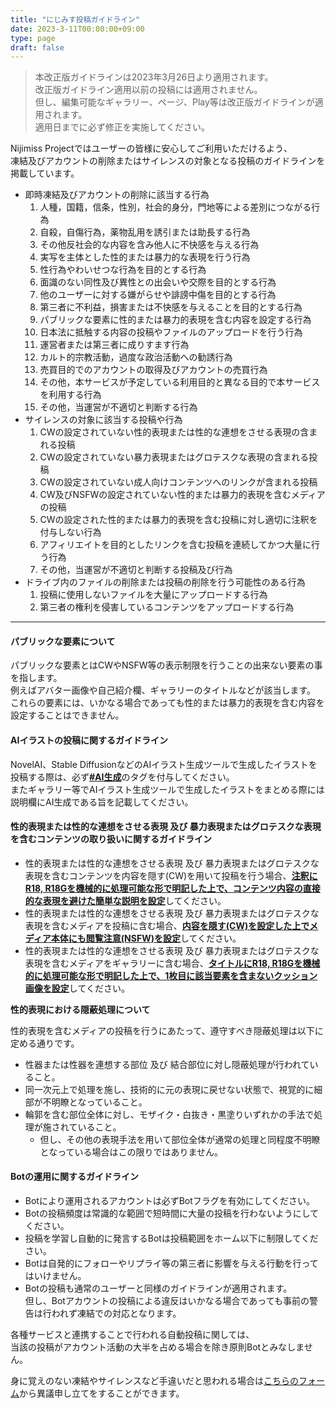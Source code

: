 ```yaml
---
title: "にじみす投稿ガイドライン"
date: 2023-3-11T00:00:00+09:00
type: page
draft: false
---
```


> 本改正版ガイドラインは2023年3月26日より適用されます。  
> 改正版ガイドライン適用以前の投稿には適用されません。  
> 但し、編集可能なギャラリー、ページ、Play等は改正版ガイドラインが適用されます。  
> 適用日までに必ず修正を実施してください。

Nijimiss Projectではユーザーの皆様に安心してご利用いただけるよう、  
凍結及びアカウントの削除またはサイレンスの対象となる投稿のガイドラインを掲載しています。

- 即時凍結及びアカウントの削除に該当する行為
  1. 人種，国籍，信条，性別，社会的身分，門地等による差別につながる行為
  2. 自殺，自傷行為，薬物乱用を誘引または助長する行為
  3. その他反社会的な内容を含み他人に不快感を与える行為
  4. 実写を主体とした性的または暴力的な表現を行う行為
  5. 性行為やわいせつな行為を目的とする行為
  6. 面識のない同性及び異性との出会いや交際を目的とする行為 
  7. 他のユーザーに対する嫌がらせや誹謗中傷を目的とする行為
  8. 第三者に不利益，損害または不快感を与えることを目的とする行為
  9. パブリックな要素に性的または暴力的表現を含む内容を設定する行為
  10. 日本法に抵触する内容の投稿やファイルのアップロードを行う行為
  11. 運営者または第三者に成りすます行為
  12. カルト的宗教活動，過度な政治活動への勧誘行為
  13. 売買目的でのアカウントの取得及びアカウントの売買行為
  14. その他，本サービスが予定している利用目的と異なる目的で本サービスを利用する行為
  15. その他，当運営が不適切と判断する行為
- サイレンスの対象に該当する投稿や行為
  1. CWの設定されていない性的表現または性的な連想をさせる表現の含まれる投稿
  2. CWの設定されていない暴力表現またはグロテスクな表現の含まれる投稿
  3. CWの設定されていない成人向けコンテンツへのリンクが含まれる投稿
  4. CW及びNSFWの設定されていない性的または暴力的表現を含むメディアの投稿
  5. CWの設定された性的または暴力的表現を含む投稿に対し適切に注釈を付与しない行為
  6. アフィリエイトを目的としたリンクを含む投稿を連続してかつ大量に行う行為
  7. その他，当運営が不適切と判断する投稿及び行為
- ドライブ内のファイルの削除または投稿の削除を行う可能性のある行為
  1. 投稿に使用しないファイルを大量にアップロードする行為
  2. 第三者の権利を侵害しているコンテンツをアップロードする行為

------

#### パブリックな要素について

パブリックな要素とはCWやNSFW等の表示制限を行うことの出来ない要素の事を指します。  
例えばアバター画像や自己紹介欄、ギャラリーのタイトルなどが該当します。  
これらの要素には、いかなる場合であっても性的または暴力的表現を含む内容を設定することはできません。

#### AIイラストの投稿に関するガイドライン

NovelAI、Stable DiffusionなどのAIイラスト生成ツールで生成したイラストを投稿する際は、必ず<u>**#AI生成**</u>のタグを付与してください。  
またギャラリー等でAIイラスト生成ツールで生成したイラストをまとめる際には説明欄にAI生成である旨を記載してください。

#### 性的表現または性的な連想をさせる表現 及び 暴力表現またはグロテスクな表現を含むコンテンツの取り扱いに関するガイドライン

- 性的表現または性的な連想をさせる表現 及び 暴力表現またはグロテスクな表現を含むコンテンツを内容を隠す(CW)を用いて投稿を行う場合、<u>**注釈にR18, R18Gを機械的に処理可能な形で明記した上で、コンテンツ内容の直接的な表現を避けた簡単な説明を設定**</u>してください。
- 性的表現または性的な連想をさせる表現 及び 暴力表現またはグロテスクな表現を含むメディアを投稿に含む場合、<u>**内容を隠す(CW)を設定した上でメディア本体にも閲覧注意(NSFW)を設定**</u>してください。
- 性的表現または性的な連想をさせる表現 及び 暴力表現またはグロテスクな表現を含むメディアをギャラリーに含む場合、<u>**タイトルにR18, R18Gを機械的に処理可能な形で明記した上で、1枚目に該当要素を含まないクッション画像を設定**</u>してください。

**性的表現における隠蔽処理について**

性的表現を含むメディアの投稿を行うにあたって、遵守すべき隠蔽処理は以下に定める通りです。

- 性器または性器を連想する部位 及び 結合部位に対し隠蔽処理が行われていること。
- 同一次元上で処理を施し、技術的に元の表現に戻せない状態で、視覚的に細部が不明瞭となっていること。
- 輪郭を含む部位全体に対し、モザイク・白抜き・黒塗りいずれかの手法で処理が施されていること。
  - 但し、その他の表現手法を用いて部位全体が通常の処理と同程度不明瞭となっている場合はこの限りではありません。

#### Botの運用に関するガイドライン

- Botにより運用されるアカウントは必ずBotフラグを有効にしてください。
- Botの投稿頻度は常識的な範囲で短時間に大量の投稿を行わないようにしてください。 
- 投稿を学習し自動的に発言するBotは投稿範囲をホーム以下に制限してください。 
- Botは自発的にフォローやリプライ等の第三者に影響を与える行動を行ってはいけません。
- Botの投稿も通常のユーザーと同様のガイドラインが適用されます。   
  但し、Botアカウントの投稿による違反はいかなる場合であっても事前の警告は行われず凍結での対応となります。 

各種サービスと連携することで行われる自動投稿に関しては、  
当該の投稿がアカウント活動の大半を占める場合を除き原則Botとみなしません。

身に覚えのない凍結やサイレンスなど手違いだと思われる場合は[こちらのフォーム](https://docs.google.com/forms/d/e/1FAIpQLSfBu_XLRO3COq4TYKrH3hosORU282cf97vKafCcfOH9Y_BGzQ/viewform)から異議申し立てをすることができます。